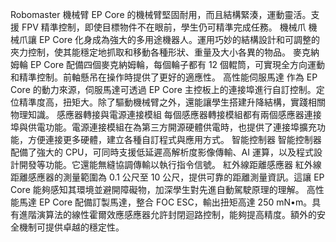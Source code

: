 Robomaster
機械臂
EP Core 的機械臂堅固耐用，而且結構緊湊，運動靈活。支援 FPV 精準控制，即使目標物件不在眼前，學生仍可精準完成任務。
機械爪
機械爪讓 EP Core 化身成為強大的多用途機器人。運用巧妙的結構設計和可調整的夾力控制，使其能穩定地抓取和移動各種形狀、重量及大小各異的物品。
麥克納姆輪
EP Core 配備四個麥克納姆輪，每個輪子都有 12 個輥筒，可實現全方向運動和精準控制。前軸懸吊在操作時提供了更好的適應性。
高性能伺服馬達
作為 EP Core 的動力來源，伺服馬達可透過 EP Core 主控板上的連接埠進行自訂控制。定位精準度高，扭矩大。除了驅動機械臂之外，還能讓學生搭建升降結構，實踐相關物理知識。
感應器轉接與電源連接模組
每個感應器轉接模組都有兩個感應器連接埠與供電功能。電源連接模組在為第三方開源硬體供電時，也提供了連接埠擴充功能，方便連接更多硬體，建立各種自訂程式與應用方式。
智能控制器
智能控制器配備了強大的 CPU，可同時支援低延遲高解析度影像傳輸、AI 運算，以及程式設計開發等功能。它還能無縫協調傳輸以執行指令信號。
紅外線距離感應器
紅外線距離感應器的測量範圍為 0.1 公尺至 10 公尺，提供可靠的距離測量資訊。這讓 EP Core 能夠感知其環境並避開障礙物，加深學生對先進自動駕駛原理的理解。
高性能馬達
EP Core 配備訂製馬達，整合 FOC ESC，輸出扭矩高達 250 mN•m。具有進階演算法的線性霍爾效應感應器允許封閉迴路控制，能夠提高精度。額外的安全機制可提供卓越的穩定性。



